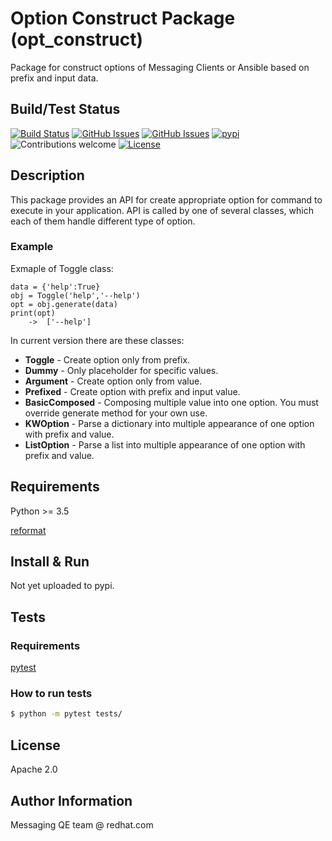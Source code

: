 # Option Construct Package (opt_construct)

Package for construct options of Messaging Clients or Ansible based on prefix and input data.  

## Build/Test Status
[![Build Status](https://travis-ci.org/rh-messaging-qe/opt-construct.svg?branch=master)](https://travis-ci.org/rh-messaging-qe/opt-construct)
[![GitHub Issues](https://img.shields.io/github/issues/rh-messaging-qe/opt-construct.svg)](https://github.com/rh-messaging-qe/opt-construct/issues)
[![GitHub Issues](https://img.shields.io/github/issues-pr/rh-messaging-qe/opt-construct.svg)](https://github.com/rh-messaging-qe/opt-construct/pulls)
[![pypi](https://img.shields.io/pypi/v/opt_construct.svg)](https://github.com/rh-messaging-qe/opt_construct)
![Contributions welcome](https://img.shields.io/badge/contributions-welcome-brightgreen.svg)
[![License](https://img.shields.io/badge/License-Apache%202.0-blue.svg)](https://opensource.org/licenses/Apache-2.0)


## Description
This package provides an API for create appropriate option for command to execute in your application. API is called by one of several classes, which each of them handle different type of option.

### Example
Exmaple of Toggle class:
```
data = {'help':True}
obj = Toggle('help','--help')
opt = obj.generate(data)   
print(opt)
    ->  ['--help']
```

In current version there are these classes:
* **Toggle** - Create option only from prefix.
* **Dummy** - Only placeholder for specific values.
* **Argument** - Create option only from value.
* **Prefixed** - Create option with prefix and input value.
* **BasicComposed** - Composing multiple value into one option. You must override generate method for your own use.
* **KWOption** - Parse a dictionary into multiple appearance of one option with prefix and value.
* **ListOption** - Parse a list into multiple appearance of one option with prefix and value. 

## Requirements
Python >= 3.5

[reformat](https://bitbucket.org/zkraus/reformat)

## Install & Run
Not yet uploaded to pypi.

## Tests

### Requirements
[pytest](https://docs.pytest.org/en/latest/)

### How to run tests
```bash
$ python -m pytest tests/ 
```

## License
Apache 2.0

## Author Information
Messaging QE team @ redhat.com
